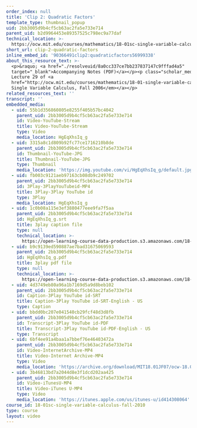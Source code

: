 ```yaml
---
order_index: null
title: 'Clip 2: Quadratic Factors'
template_type: thumbnail_popup
uid: 2bb3005d9b4cf5cb63ac2fa5e733e714
parent_uid: b2d9964453e89357525c798ec9a77daf
technical_location: >-
  https://ocw.mit.edu/courses/mathematics/18-01sc-single-variable-calculus-fall-2010/unit-4-techniques-of-integration/part-b-partial-fractions-integration-by-parts-arc-length-and-surface-area/session-75-advanced-partial-fractions/clip-2-quadratic-factors
short_url: clip-2-quadratic-factors
inline_embed_id: '90366491clip2:quadraticfactors56999338'
about_this_resource_text: >-
  <p>&raquo; <a href="./resolveuid/8a0cc337ce7bb237837147c9fffad4a5"
  target="_blank">Accompanying Notes (PDF)</a></p><p class="scholar_medsm">From
  Lecture 29 of <a
  href="http://ocw.mit.edu/courses/mathematics/18-01-single-variable-calculus-fall-2006/video-lectures/"><em>18.01
  Single Variable Calculus, Fall 2006</em></a></p>
related_resources_text: ''
transcript: ''
embedded_media:
  - uid: 55b1d356860805e8255f405b57bc4042
    parent_uid: 2bb3005d9b4cf5cb63ac2fa5e733e714
    id: Video-YouTube-Stream
    title: Video-YouTube-Stream
    type: Video
    media_location: HgEqXhsIq_g
  - uid: 3315a8c1d809b92fc77ce1716210b8de
    parent_uid: 2bb3005d9b4cf5cb63ac2fa5e733e714
    id: Thumbnail-YouTube-JPG
    title: Thumbnail-YouTube-JPG
    type: Thumbnail
    media_location: 'https://img.youtube.com/vi/HgEqXhsIq_g/default.jpg'
  - uid: fb003c9121aeb97163cb08db9c249702
    parent_uid: 2bb3005d9b4cf5cb63ac2fa5e733e714
    id: 3Play-3PlayYouTubeid-MP4
    title: 3Play-3Play YouTube id
    type: 3Play
    media_location: HgEqXhsIq_g
  - uid: 1c0b08a115e3ef3880477eee9fa7f5aa
    parent_uid: 2bb3005d9b4cf5cb63ac2fa5e733e714
    id: HgEqXhsIq_g.srt
    title: 3play caption file
    type: null
    technical_location: >-
      https://open-learning-course-data-production.s3.amazonaws.com/18-01sc-single-variable-calculus-fall-2010/554f426e042c5ae7786c3efba3e0f2ea_HgEqXhsIq_g.srt
  - uid: b9c9139ed590887ae7bad31675069593
    parent_uid: 2bb3005d9b4cf5cb63ac2fa5e733e714
    id: HgEqXhsIq_g.pdf
    title: 3play pdf file
    type: null
    technical_location: >-
      https://open-learning-course-data-production.s3.amazonaws.com/18-01sc-single-variable-calculus-fall-2010/65270fad43f72c13225b4b40c68b5a72_HgEqXhsIq_g.pdf
  - uid: 4d3749eb80a96a1b7169d5a9d8beb102
    parent_uid: 2bb3005d9b4cf5cb63ac2fa5e733e714
    id: Caption-3Play YouTube id-SRT
    title: Caption-3Play YouTube id-SRT-English - US
    type: Caption
  - uid: bbdd0bc207e041540cb29fcf48d3d8fb
    parent_uid: 2bb3005d9b4cf5cb63ac2fa5e733e714
    id: Transcript-3Play YouTube id-PDF
    title: Transcript-3Play YouTube id-PDF-English - US
    type: Transcript
  - uid: 6bf4ee91a4baa1a7bbef76e46403472a
    parent_uid: 2bb3005d9b4cf5cb63ac2fa5e733e714
    id: Video-InternetArchive-MP4
    title: Video-Internet Archive-MP4
    type: Video
    media_location: 'https://archive.org/download/MIT18.01JF07/ocw-18.01-f07-lec29_300k.mp4'
  - uid: 3b46813bd7a2044d8e3f1dcd202aa425
    parent_uid: 2bb3005d9b4cf5cb63ac2fa5e733e714
    id: Video-iTunesU-MP4
    title: Video-iTunes U-MP4
    type: Video
    media_location: 'https://itunes.apple.com/us/itunes-u/id414308064'
course_id: 18-01sc-single-variable-calculus-fall-2010
type: course
layout: video
---
```

